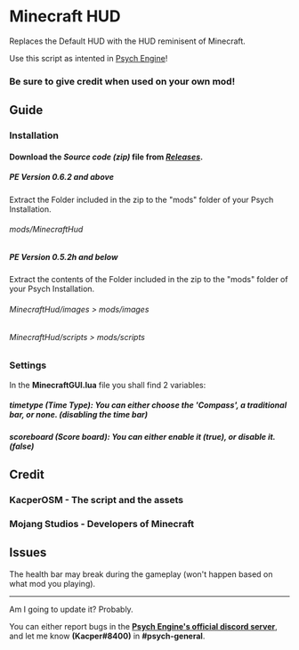 # Minecraft HUD
Replaces the Default HUD with the HUD reminisent of Minecraft.

Use this script as intented in [Psych Engine](https://github.com/ShadowMario/FNF-PsychEngine)!

### Be sure to give credit when used on your own mod!

## Guide
### Installation
#### Download the **_Source code (zip)_** file from **_[Releases](https://github.com/KacperOSM/Minecraft-HUD-Psych/releases)_**.
##### **PE Version 0.6.2 and above**

Extract the Folder included in the zip to the "mods" folder of your Psych Installation.
###### mods/MinecraftHud

##### **PE Version 0.5.2h and below**

Extract the contents of the Folder included in the zip to the "mods" folder of your Psych Installation.
###### MinecraftHud/images > mods/images
###### MinecraftHud/scripts > mods/scripts

### Settings
In the **MinecraftGUI.lua** file you shall find 2 variables:

##### timetype (Time Type): You can either choose the '**Compass**', a **traditional bar**, or **none**. (disabling the time bar)
##### scoreboard (Score board): You can either enable it (**true**), or disable it. (**false**)

## Credit
### KacperOSM - The script and the assets
### Mojang Studios - Developers of Minecraft

## Issues
The health bar may break during the gameplay (won't happen based on what mod you playing).

---

Am I going to update it? Probably.

You can either report bugs in the **[Psych Engine's official discord server](https://discord.gg/2ka77eMXDv)**, and let me know **(Kacper#8400)** in **#psych-general**.
